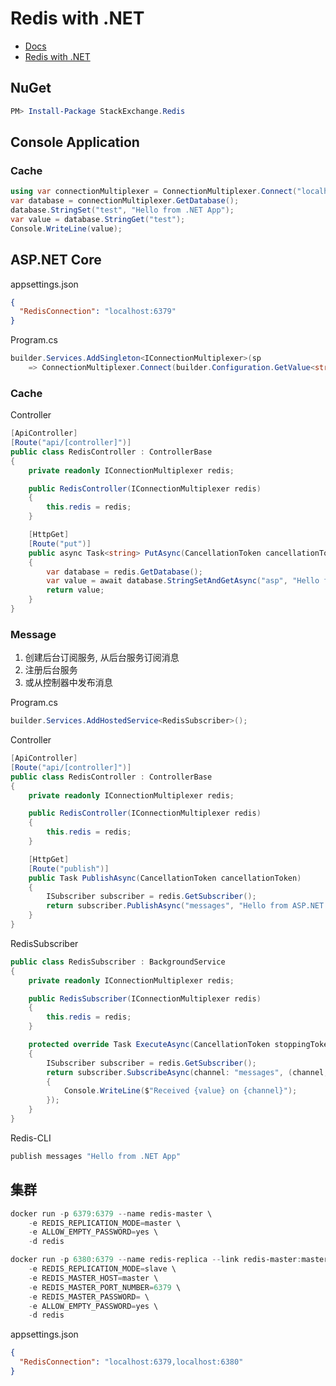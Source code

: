 # Redis with .NET

- [Docs](https://stackexchange.github.io/StackExchange.Redis/)
- [Redis with .NET](https://docs.redis.com/latest/rs/references/client_references/client_csharp/)

## NuGet

```powershell
PM> Install-Package StackExchange.Redis
```

## Console Application

### Cache

```csharp
using var connectionMultiplexer = ConnectionMultiplexer.Connect("localhost:6379");
var database = connectionMultiplexer.GetDatabase();
database.StringSet("test", "Hello from .NET App");
var value = database.StringGet("test");
Console.WriteLine(value);
```

## ASP.NET Core

appsettings.json

```json
{
  "RedisConnection": "localhost:6379"
}
```

Program.cs

```csharp
builder.Services.AddSingleton<IConnectionMultiplexer>(sp
    => ConnectionMultiplexer.Connect(builder.Configuration.GetValue<string>("RedisConnection")));
```

### Cache

Controller

```csharp
[ApiController]
[Route("api/[controller]")]
public class RedisController : ControllerBase
{
    private readonly IConnectionMultiplexer redis;

    public RedisController(IConnectionMultiplexer redis)
    {
        this.redis = redis;
    }

    [HttpGet]
    [Route("put")]
    public async Task<string> PutAsync(CancellationToken cancellationToken)
    {
        var database = redis.GetDatabase();
        var value = await database.StringSetAndGetAsync("asp", "Hello from ASP.NET Core");
        return value;
    }
}
```

### Message

1. 创建后台订阅服务, 从后台服务订阅消息
2. 注册后台服务
3. 或从控制器中发布消息

Program.cs

```csharp
builder.Services.AddHostedService<RedisSubscriber>();
```

Controller

```csharp
[ApiController]
[Route("api/[controller]")]
public class RedisController : ControllerBase
{
    private readonly IConnectionMultiplexer redis;

    public RedisController(IConnectionMultiplexer redis)
    {
        this.redis = redis;
    }

    [HttpGet]
    [Route("publish")]
    public Task PublishAsync(CancellationToken cancellationToken)
    {
        ISubscriber subscriber = redis.GetSubscriber();
        return subscriber.PublishAsync("messages", "Hello from ASP.NET Core");
    }
}
```

RedisSubscriber

```csharp
public class RedisSubscriber : BackgroundService
{
    private readonly IConnectionMultiplexer redis;

    public RedisSubscriber(IConnectionMultiplexer redis)
    {
        this.redis = redis;
    }

    protected override Task ExecuteAsync(CancellationToken stoppingToken)
    {
        ISubscriber subscriber = redis.GetSubscriber();
        return subscriber.SubscribeAsync(channel: "messages", (channel, value) =>
        {
            Console.WriteLine($"Received {value} on {channel}");
        });
    }
}
```

Redis-CLI

```powershell
publish messages "Hello from .NET App"
```

## 集群

```powershell
docker run -p 6379:6379 --name redis-master \
    -e REDIS_REPLICATION_MODE=master \
    -e ALLOW_EMPTY_PASSWORD=yes \
    -d redis
```

```powershell
docker run -p 6380:6379 --name redis-replica --link redis-master:master \
    -e REDIS_REPLICATION_MODE=slave \
    -e REDIS_MASTER_HOST=master \
    -e REDIS_MASTER_PORT_NUMBER=6379 \
    -e REDIS_MASTER_PASSWORD= \
    -e ALLOW_EMPTY_PASSWORD=yes \
    -d redis
```

appsettings.json

```json
{
  "RedisConnection": "localhost:6379,localhost:6380"
}
```
